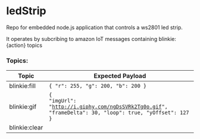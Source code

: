 # ledStrip
Repo for embedded node.js application that controls a ws2801 led strip.

It operates by subcribing to amazon IoT messages containing blinkie:{action} topics

### Topics:

Topic | Expected Payload
------------ | ------------- |
blinkie:fill | `{ "r": 255, "g": 200, "b": 200 }` |
blinkie:gif | <code>{ <br>"imgUrl": "http://i.giphy.com/ngDsSVRk2Tg0o.gif", "frameDelta": 30, "loop": true, "yOffset": 127 }</code> |
blinkie:clear | |
